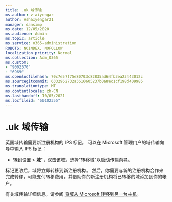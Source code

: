 ```yaml
---
title: .uk 域传输
ms.author: v-aiyengar
author: AshaIyengar21
manager: dansimp
ms.date: 12/05/2020
ms.audience: Admin
ms.topic: article
ms.service: o365-administration
ROBOTS: NOINDEX, NOFOLLOW
localization_priority: Normal
ms.collection: Adm_O365
ms.custom:
- "9002570"
- "6969"
ms.openlocfilehash: 70c7e57f75e80703c82835ad64fb3ea23443012c
ms.sourcegitcommit: 6332962732a3616605237b0a8ec1cf198d409985
ms.translationtype: MT
ms.contentlocale: zh-CN
ms.lasthandoff: 10/05/2021
ms.locfileid: "60102355"
---
```

# <a name="uk-domain-transfers"></a>.uk 域传输

英国域传输需要新注册机构的 IPS 标记。 可以在 Microsoft 管理门户的域传输向导中输入 IPS 标记：

- 转到设置  >  [**域**](https://admin.microsoft.com/#/Domains)"，双击该域，选择"转移域"以启动传输向导。

标记更改后，域将立即转移到新注册机构。 然后，你需要与新的注册机构合作来完成转移，可能支付转移费用，并借助你的新注册机构将已转移的域添加到你的帐户。

有关域传输详细信息，请参阅 [将域从 Microsoft 转移到另一台主机](https://docs.microsoft.com/microsoft-365/admin/get-help-with-domains/transfer-a-domain-from-microsoft-to-another-host)。
